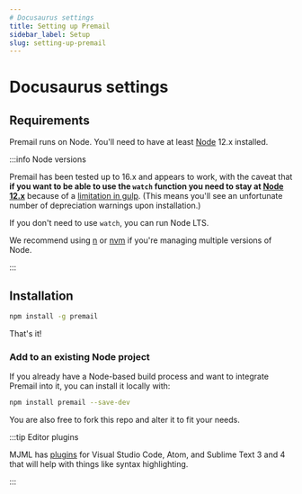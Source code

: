 ```yaml
---
# Docusaurus settings
title: Setting up Premail
sidebar_label: Setup
slug: setting-up-premail
---
```

# Docusaurus settings

## Requirements

Premail runs on Node. You'll need to have at least
[Node](https://nodejs.org/en/download/) 12.x installed.

:::info Node versions

Premail has been tested up to 16.x and appears to work, with the caveat that
**if you want to be able to use the `watch` function you need to stay at
[Node 12.x](https://github.com/nodejs/Release#release-schedule)** because of a
[limitation in gulp](https://github.com/gulpjs/glob-watcher/issues/55). (This
means you'll see an unfortunate number of depreciation warnings upon
installation.)

If you don't need to use `watch`, you can run Node LTS.

We recommend using [n](https://github.com/tj/n) or
[nvm](https://github.com/nvm-sh/nvm) if you're managing multiple versions of
Node.

:::

## Installation

```bash
npm install -g premail
```

That's it!

### Add to an existing Node project

If you already have a Node-based build process and want to integrate Premail
into it, you can install it locally with:

```bash
npm install premail --save-dev
```

You are also free to fork this repo and alter it to fit your needs.

:::tip Editor plugins

MJML has [plugins](https://documentation.mjml.io/#applications-and-plugins) for
Visual Studio Code, Atom, and Sublime Text 3 and 4 that will help with things
like syntax highlighting.

:::
